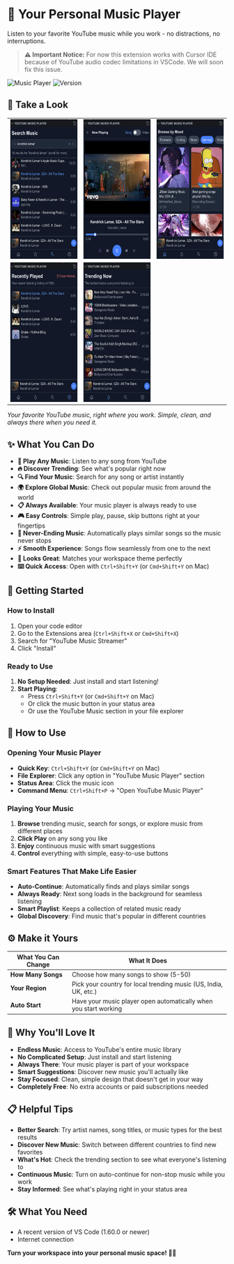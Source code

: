 # 🎵 Your Personal Music Player

Listen to your favorite YouTube music while you work - no distractions, no interruptions.

> **⚠️ Important Notice:** For now this extension works with Cursor IDE because of YouTube audio codec limitations in VSCode. We will soon fix this issue.

![Music Player](https://img.shields.io/badge/Music-Player-blue.svg)
![Version](https://img.shields.io/badge/version-1.2.1-green.svg)

## 📸 Take a Look

<table>
  <tr>
    <td align="center">
      <img src="https://raw.githubusercontent.com/pranoy1994/youtube-music-vscode/refs/heads/main/docs/Screenshot-1.png" alt="Main Music Player Interface" width="" height="320">
    </td>
    <td align="center">
      <img src="https://raw.githubusercontent.com/pranoy1994/youtube-music-vscode/refs/heads/main/docs/Screenshot-2.png" alt="Trending Music Section" width="" height="320">
    </td>
    <td align="center">
      <img src="https://raw.githubusercontent.com/pranoy1994/youtube-music-vscode/refs/heads/main/docs/Screenshot-3.png" alt="Music Search Feature" width="" height="320">
    </td>
  </tr>
  <tr>
    <td align="center">
      <img src="https://raw.githubusercontent.com/pranoy1994/youtube-music-vscode/refs/heads/main/docs/Screenshot-4.png" alt="Music Player Controls" width="" height="320">
    </td>
    <td align="center">
      <img src="https://raw.githubusercontent.com/pranoy1994/youtube-music-vscode/refs/heads/main/docs/Screenshot-5.png" alt="Complete Music Player Experience" width="" height="320">
    </td>
    <td align="center">
      <!-- Empty cell for balanced grid -->
    </td>
  </tr>
</table>

*Your favorite YouTube music, right where you work. Simple, clean, and always there when you need it.*

## ✨ What You Can Do

- **🎵 Play Any Music**: Listen to any song from YouTube 
- **🔥 Discover Trending**: See what's popular right now
- **🔍 Find Your Music**: Search for any song or artist instantly
- **🌍 Explore Global Music**: Check out popular music from around the world
- **📋 Always Available**: Your music player is always ready to use
- **🎮 Easy Controls**: Simple play, pause, skip buttons right at your fingertips
- **🔄 Never-Ending Music**: Automatically plays similar songs so the music never stops
- **⚡ Smooth Experience**: Songs flow seamlessly from one to the next
- **🎨 Looks Great**: Matches your workspace theme perfectly
- **⌨️ Quick Access**: Open with `Ctrl+Shift+Y` (or `Cmd+Shift+Y` on Mac)

## 🚀 Getting Started

### How to Install

1. Open your code editor
2. Go to the Extensions area (`Ctrl+Shift+X` or `Cmd+Shift+X`)
3. Search for "YouTube Music Streamer"
4. Click "Install"

### Ready to Use

1. **No Setup Needed**: Just install and start listening!
2. **Start Playing**:
   - Press `Ctrl+Shift+Y` (or `Cmd+Shift+Y` on Mac)
   - Or click the music button in your status area
   - Or use the YouTube Music section in your file explorer

## 🎯 How to Use

### Opening Your Music Player

- **Quick Key**: `Ctrl+Shift+Y` (or `Cmd+Shift+Y` on Mac)
- **File Explorer**: Click any option in "YouTube Music Player" section
- **Status Area**: Click the music icon
- **Command Menu**: `Ctrl+Shift+P` → "Open YouTube Music Player"

### Playing Your Music

1. **Browse** trending music, search for songs, or explore music from different places
2. **Click Play** on any song you like
3. **Enjoy** continuous music with smart suggestions
4. **Control** everything with simple, easy-to-use buttons

### Smart Features That Make Life Easier

- **Auto-Continue**: Automatically finds and plays similar songs
- **Always Ready**: Next song loads in the background for seamless listening
- **Smart Playlist**: Keeps a collection of related music ready
- **Global Discovery**: Find music that's popular in different countries

## ⚙️ Make it Yours

| What You Can Change | What It Does |
|---------------------|--------------|
| **How Many Songs** | Choose how many songs to show (5-50) |
| **Your Region** | Pick your country for local trending music (US, India, UK, etc.) |
| **Auto Start** | Have your music player open automatically when you start working |

## 🎵 Why You'll Love It

- **Endless Music**: Access to YouTube's entire music library
- **No Complicated Setup**: Just install and start listening
- **Always There**: Your music player is part of your workspace
- **Smart Suggestions**: Discover new music you'll actually like
- **Stay Focused**: Clean, simple design that doesn't get in your way
- **Completely Free**: No extra accounts or paid subscriptions needed

## 📋 Helpful Tips

- **Better Search**: Try artist names, song titles, or music types for the best results
- **Discover New Music**: Switch between different countries to find new favorites
- **What's Hot**: Check the trending section to see what everyone's listening to
- **Continuous Music**: Turn on auto-continue for non-stop music while you work
- **Stay Informed**: See what's playing right in your status area

## 🛠️ What You Need

- A recent version of VS Code (1.60.0 or newer)
- Internet connection

**Turn your workspace into your personal music space! 🎵✨**